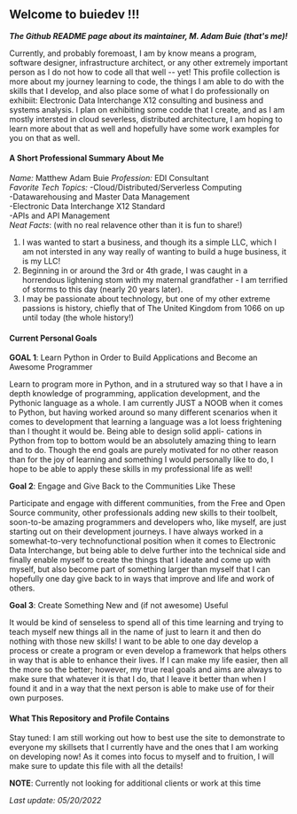 ## Welcome to buiedev !!!  

_**The Github README page about its maintainer, M. Adam Buie (that's me)!**_

Currently, and probably foremoast, I am by know means a program, software designer, infrastructure architect, or any other extremely important person as I
do not how to code all that well -- yet!  This profile collection is more about my journey learning to code, the things I am able to do with the skills that 
I develop, and also place some of what I do professionally on exhibiit: Electronic Data Interchange X12 consulting and business and systems analysis.  I plan
on exhibiting some codde that I create, and as I am mostly intersted in cloud severless, distributed architecture, I am hoping to learn more about that as
well and hopefully have some work examples for you on that as well.

#### A Short Professional Summary About Me  

_Name:_ Matthew Adam Buie
_Profession:_ EDI Consultant  
_Favorite Tech Topics:_ 
  -Cloud/Distributed/Serverless Computing  
  -Datawarehousing and Master Data Management  
  -Electronic Data Interchange X12 Standard  
  -APIs and API Management  
_Neat Facts_: (with no real relavence other than it is fun to share!)  
 1. I was wanted to start a business, and though its a simple LLC, which I am not intersted in any way really of wanting to build a huge business, it is my LLC!
 2. Beginning in or around the 3rd or 4th grade, I was caught in a horrendous lightening stom with my maternal grandfather - I am terrified of storms to this day (nearly 20 years later).
 3. I may be passionate about technology, but one of my other extreme passions is history, chiefly that of The United Kingdom from 1066 on up until today (the whole history!)
  
#### Current Personal Goals    

**GOAL 1**: Learn Python in Order to Build Applications and Become an Awesome Programmer  
  
  Learn to program more in Python, and in a strutured way so that I have a in depth knowledge of programming, application development, 
  and the Pythonic language as a whole.  I am currently JUST a NOOB when it comes to Python, but having worked around so many different scenarios
  when it comes to development that learning a language was a lot loess frightening than I thought it would be.  Being able to design solid appli-
  cations in Python from top to bottom would be an absolutely amazing thing to learn and to do.  Though the end goals are purely motivated for no
  other reason than for the joy of learning and something I would personally like to do, I hope to be able to apply these skills in my professional
  life as well!  
  
**Goal 2**: Engage and Give Back to the Communities Like These  
  
  Participate and engage with different communities, from the Free and Open Source community, other professionals adding new skills to their toolbelt,
  soon-to-be amazing programmers and developers who, like myself, are just starting out on their development journeys.  I have always worked in a
  somewhat-to-very technofunctional position when it comes to Electronic Data Interchange, but being able to delve further into the technical side and
  finally enable myself to create the things that I ideate and come up with myself, but also become part of something larger than myself that I can
  hopefully one day give back to in ways that improve and life and work of others.

**Goal 3**:  Create Something New and (if not awesome) Useful  
  
  It would be kind of senseless to spend all of this time learning and trying to teach myself new things all in the name of just to learn it and then 
  do nothing with those new skills!  I want to be able to one day develop a process or create a program or even develop a framework that helps others
  in way that is able to enhance their lives.  If I can make my life easier, then all the more so the better; however, my true real goals and aims are
  always to make sure that whatever it is that I do, that I leave it better than when I found it and in a way that the next person is able to make use
  of for their own purposes.  
    
 #### What This Repository and Profile Contains  
 
 Stay tuned: I am still working out how to best use the site to demonstrate to everyone my skillsets that I currently have and the ones that I am
 working on developing now!  As it comes into focus to myself and to fruition, I will make sure to update this file with all the details!  
 
 
**NOTE**:  Currently not looking for additional clients or work at this time


_Last update: 05/20/2022_

